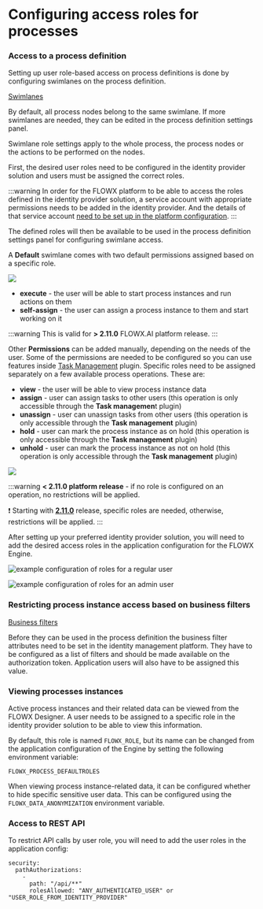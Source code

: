 # Configuring access roles for processes

### Access to a process definition

Setting up user role-based access on process definitions is done by configuring swimlanes on the process definition.

[Swimlanes](../../../platform-deep-dive/user-roles-management/swimlanes.md)

By default, all process nodes belong to the same swimlane. If more swimlanes are needed, they can be edited in the process definition settings panel.

Swimlane role settings apply to the whole process, the process nodes or the actions to be performed on the nodes.

First, the desired user roles need to be configured in the identity provider solution and users must be assigned the correct roles.

:::warning
In order for the FLOWX platform to be able to access the roles defined in the identity provider solution, a service account with appropriate permissions needs to be added in the identity provider. And the details of that service account [need to be set up in the platform configuration](../../../flowx-designer/designer-setup-guide/designer-setup-guide.md#authorization--access-roles).
:::

The defined roles will then be available to be used in the process definition settings panel for configuring swimlane access.

A **Default** swimlane comes with two default permissions assigned based on a specific role.

![](https://s3.eu-west-1.amazonaws.com/docx.flowx.ai/2.12/swimlane_default_roles.png)

* **execute** - the user will be able to start process instances and run actions on them
* **self-assign** - the user can assign a process instance to them and start working on it

:::warning
This is valid for **> 2.11.0** FLOWX.AI platform release.
:::

Other **Permissions** can be added manually, depending on the needs of the user. Some of the permissions are needed to be configured so you can use features inside [Task Management](../../plugins/custom-plugins/task-management/task-management.md) plugin. Specific roles need to be assigned separately on a few available process operations. These are:

* **view** - the user will be able to view process instance data
* **assign** - user can assign tasks to other users (this operation is only accessible through the **Task managemen**t plugin)
* **unassign** - user can unassign tasks from other users (this operation is only accessible through the **Task management** plugin)
* **hold** - user can mark the process instance as on hold (this operation is only accessible through the **Task management** plugin)
* **unhold** - user can mark the process instance as not on hold (this operation is only accessible through the **Task management** plugin)

![](https://s3.eu-west-1.amazonaws.com/docx.flowx.ai/2.12/process_permissions.png)

:::warning
**< 2.11.0 platform release** - if no role is configured on an operation, no restrictions will be applied.

:exclamation: Starting with [**2.11.0**](/release-notes/v2.11.0-august-2022/) release, specific roles are needed, otherwise, restrictions will be applied.
:::

After setting up your preferred identity provider solution, you will need to add the desired access roles in the application configuration for the FLOWX Engine.

![example configuration of roles for a regular user](https://s3.eu-west-1.amazonaws.com/docx.flowx.ai/2.12/regular_user_roles.png)

![example configuration of roles for an admin user](https://s3.eu-west-1.amazonaws.com/docx.flowx.ai/2.12/admin_user_roles.png)

### Restricting process instance access based on business filters

[Business filters](../../user-roles-management/business-filters.md)

Before they can be used in the process definition the business filter attributes need to be set in the identity management platform. They have to be configured as a list of filters and should be made available on the authorization token. Application users will also have to be assigned this value.

### Viewing processes instances

Active process instances and their related data can be viewed from the FLOWX Designer. A user needs to be assigned to a specific role in the identity provider solution to be able to view this information.

By default, this role is named `FLOWX_ROLE`, but its name can be changed from the application configuration of the Engine by setting the following environment variable:

`FLOWX_PROCESS_DEFAULTROLES`

When viewing process instance-related data, it can be configured whether to hide specific sensitive user data. This can be configured using the `FLOWX_DATA_ANONYMIZATION` environment variable.

### Access to REST API

To restrict API calls by user role, you will need to add the user roles in the application config:

```
security:
  pathAuthorizations:
    -
      path: "/api/**"
      rolesAllowed: "ANY_AUTHENTICATED_USER" or "USER_ROLE_FROM_IDENTITY_PROVIDER"
```